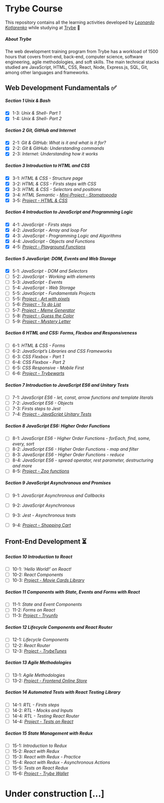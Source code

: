 # Trybe Course

This repository contains all the learning activities developed by _[Leonardo Kotlarenko](https://www.linkedin.com/in/lkotlarenko)_ while studying at [Trybe](https://www.betrybe.com/) :rocket:

##### About Trybe

The web development training program from Trybe has a workload of 1500 hours that covers front-end, back-end, computer science, software engineering, agile methodologies, and soft skills.
The main technical stacks studied are JavaScript, HTML, CSS, React, Node, Express.js, SQL, Git, among other languages and frameworks.

<!-- Thanks to https://github.com/larissajuliavsa for translating most of this readme template :D -->

## Web Development Fundamentals :white_check_mark:

##### Section 1 Unix & Bash

- [x] 1-3: _Unix & Shell- Part 1_
- [x] 1-4: _Unix & Shell- Part 2_

##### Section 2 Git, GitHub and Internet

- [x] 2-1: _Git & GitHub: What is it and what is it for?_
- [x] 2-2: _Git & GitHub: Understanding commands_
- [x] 2-3: _Internet: Understanding how it works_

##### Section 3 Introduction to HTML and CSS

- [x] 3-1: _HTML & CSS - Structure page_
- [x] 3-2: _HTML & CSS - Firsts steps with CSS_
- [x] 3-3: _HTML & CSS - Selectors and positions_
- [x] 3-4: _HTML Semantic - [Mini-Project - Stomatopoda](https://lkotlarenko.github.io/stomatopoda)_
- [x] 3-5: _[Project - HTML & CSS](https://github.com/lkotlarenko/lessons-learned)_

##### Section 4 Introduction to JavaScript and Programming Logic

- [x] 4-1: _JavaScript - Firsts steps_
- [x] 4-2: _JavaScript - Array and loop For_
- [x] 4-3: _JavaScript - Programming Logic and Algorithms_
- [x] 4-4: _JavaScript - Objects and Functions_
- [x] 4-5: _[Project - Playground Functions](https://github.com/tryber/sd-017-project-playground-functions/pull/122)_

##### Section 5 JavaScript: DOM, Events and Web Storage

- [x] 5-1: _JavaScript - DOM and Selectors_
- [ ] 5-2: _JavaScript - Working with elements_
- [ ] 5-3: _JavaScript - Events_
- [ ] 5-4: _JavaScript - Web Storage_
- [ ] 5-5: _JavaScript - Fundamentals Projects_
- [ ] 5-5: _[Project - Art with pixels]()_
- [ ] 5-6: _[Project - To do List]()_
- [ ] 5-7: _[Project - Meme Generator]()_
- [ ] 5-8: _[Project - Guess the Color]()_
- [ ] 5-9: _[Project - Mystery Letter]()_

##### Section 6 HTML and CSS: Forms, Flexbox and Responsiveness

- [ ] 6-1: _HTML & CSS - Forms_
- [ ] 6-2: _JavaScript’s Libraries and CSS Frameworks_
- [ ] 6-3: _CSS Flexbox - Part 1_
- [ ] 6-4: _CSS Flexbox - Part 2_
- [ ] 6-5: _CSS Responsive - Mobile First_
- [ ] 6-6: _[Project - Trybewarts]()_

##### Section 7 Introduction to JavaScript ES6 and Unitary Tests

- [ ] 7-1: _JavaScript ES6 - let, const, arrow functions and template literals_
- [ ] 7-2: _JavaScript ES6 - Objects_
- [ ] 7-3: _Firsts steps to Jest_
- [ ] 7-4: _[Project - JavaScript Unitary Tests]()_

##### Section 8 JavaScript ES6: Higher Order Functions

- [ ] 8-1: _JavaScript ES6 - Higher Order Functions - forEach, find, some, every, sort_
- [ ] 8-2: _JavaScript ES6 - Higher Order Functions - map and filter_
- [ ] 8-3: _JavaScript ES6 - Higher Order Functions - reduce_
- [ ] 8-4: _JavaScript ES6 - spread operator, rest parameter, destructuring and more_
- [ ] 8-5: _[Project - Zoo functions]()_

##### Section 9 JavaScript Asynchronous and Promises

- [ ] 9-1: _JavaScript Asynchronous and Callbacks_
- [ ] 9-2: _JavaScript Asynchronous_
- [ ] 9-3: _Jest - Asynchronous tests_
- [ ] 9-4: _[Project - Shopping Cart]()_


## Front-End Development :hourglass_flowing_sand:

##### Section 10 Introduction to React

- [ ] 10-1: _‘Hello World!’ on React!_
- [ ] 10-2: _React Components_
- [ ] 10-3: _[Project - Movie Cards Library]()_

##### Section 11 Components with State, Events and Forms with React

- [ ] 11-1: _State and Event Components_
- [ ] 11-2: _Forms on React_
- [ ] 11-3: _[Project - Tryunfo]()_

##### Section 12 Lifecycle Components and React Router

- [ ] 12-1: _Lifecycle Components_
- [ ] 12-2: _React Router_
- [ ] 12-3: _[Project - TrybeTunes]()_

##### Section 13 Agile Methodologies

- [ ] 13-1: _Agile Methodologies_
- [ ] 13-2: _[Project - Frontend Online Store]()_

##### Section 14 Automated Tests with React Testing Library

- [ ] 14-1: _RTL - Firsts steps_
- [ ] 14-2: _RTL - Mocks and Inputs_
- [ ] 14-4: _RTL - Testing React Router_
- [ ] 14-4: _[Project - Tests on React]()_

##### Section 15 State Management with Redux

- [ ] 15-1: _Introduction to Redux_
- [ ] 15-2: _React with Redux_
- [ ] 15-3: _React with Redux - Practice_
- [ ] 15-4: _React with Redux - Asynchronous Actions_
- [ ] 15-5: _Tests on React Redux_
- [ ] 15-6: _[Project - Trybe Wallet]()_

# Under construction [...]

<!-- ##### Section 17 Trivia

- [ ] 17-1: _[Project - Trivia Game]()_

##### Section 18 Context Api and React Hooks

- [ ] 18-1: _Context API React_
- [ ] 18-2: _React Hooks - useState and useContext_
- [ ] 18-3: _React Hooks - useEffect and Hooks customizados_
- [ ] 18-4: _[Project - StarWars Datatable com Context API e Hooks]()_

##### Bloco 19: Projeto Final de Front-end

- [ ] 19-1: _[Project - App de Receitas]()_

## Desenvolvimento Back-end :hourglass_flowing_sand:

##### Bloco 20: Introdução - Bancos de dados relacionais

- [ ] 20-1: _Banco de dados SQL_
- [ ] 20-2: _Encontrando dados em um banco de dados_
- [ ] 20-3: _Filtrando dados de forma específica_
- [ ] 20-4: _Manipulando tabelas_
- [ ] 20-5: _[Project - All For One]()_

##### Bloco 21: Bancos de dados relacionais

- [ ] 21-1: _Funções mais usadas no SQL_
- [ ] 21-2: _Descomplicando JOINs e UNIONs_
- [ ] 21-3: _Stored Routines & Subqueries_
- [ ] 21-4: _[Project - Vocabulary Booster]()_

##### Bloco 22: Bancos de dados relacionais

- [ ] 22-1: _Transformando ideias em um modelo de banco de dados_
- [ ] 22-2: _Normalização, Formas Normais e Dumps_
- [ ] 22-2: _Transformando ideias em um modelo de banco de dados - Parte 2_
- [ ] 22-3: _[Project - One For All]()_

##### Bloco 23: Introdução - NoSQL

- [ ] 23-1: _MongoDB - Introdução_
- [ ] 23-2: _Filter Operators_
- [ ] 23-3: _[Project - Data Flights]()_

##### Bloco 24: Updates

- [ ] 24-1: _Updates Simples_
- [ ] 24-2: _Updates Complexos - Arrays - Parte 1_
- [ ] 24-3: _Updates Complexos - Arrays - Parte 2_
- [ ] 24-4: _[Project - Commerce]()_

##### Bloco 25: Aggregation Framework

- [ ] 25-1: _Aggregation Framework - Part 1_
- [ ] 25-2: _Aggregation Framework - Part 2_
- [ ] 25-3: _[Project - Aggregations]()_

##### Bloco 26: Intro - NodeJS

- [ ] 26-1: _NodeJS - Introdução_
- [ ] 26-2: _NodeJS - Fluxo Assíncrono_
- [ ] 26-3: _NodeJS - Arquitetura_
- [ ] 26-4: _[Project - A CLI of Ice and Fire]()_

##### Bloco 27: NodeJS

- [ ] 27-1: _Express: HTTP com Node.js_
- [ ] 27-2: _Arquitetura de Software - Introdução ao MVC_
- [ ] 27-3: _[Project - Cookmaster]()_

##### Bloco 28: NodeJS

- [ ] 28-1: _Arquitetura de Software - Camada de Serviço_
- [ ] 28-2: _Arquitetura web - Rest e Restful_
- [ ] 28-3: _[Project - Store Manager]()_

##### Bloco 29: NodeJS

- [ ] 29-1: _NodeJS - JWT - (JSON Web Token)_
- [ ] 29-2: _NodeJS - Upload de arquivos com Multer_
- [ ] 29-3: _[Project - Cookmaster V2]()_

##### Bloco 30: Introdução - Deploy

- [ ] 30-1: _Infraestrutura - Deploy com Heroku_
- [ ] 30-2: _Deploy - Gerenciadores de Processos_
- [ ] 30-3: _[Project - Stranger Things]()_

##### Bloco 31: Projeto

- [ ] 31-1: _[Project - Trybeer]()_

##### Bloco 32: Arquitetura de Software

- [ ] 32-1: _Arquitetura - Princípios SOLID_
- [ ] 32-2: _ORM - Interface da aplicação com o banco de dados_
- [ ] 32-3: _Arquitetura de Software - DDD_
- [ ] 32-4: _Boas práticas na escrita de testes_
- [ ] 32-3: _[Project - API de Blogs]()_

##### Bloco 33: Sockets

- [ ] 30-1: _Sockets - TCP/UDP & NET_
- [ ] 30-2: _Sockets - Socket.io_
- [ ] 30-3: _[Project - Webchat]()_

##### Bloco 34: Projeto

- [ ] 34-1: _[Project - Trybeer V2]()_

## Ciência da Computação :hourglass_flowing_sand:

##### Bloco 35: Introdução - Ciência da Computação

- [ ] 35-1: _Arquitetura de Computadores_
- [ ] 35-2: _Arquitetura de redes_
- [ ] 35-3: _Redes de computadores, ferramentas e segurança_
- [ ] 35-4: _[Project - Explorando os protocolos]()_

##### Bloco 36: Python

- [ ] 35-1: _Aprendendo Python_
- [ ] 35-2: _Testes e Exceções_
- [ ] 35-3: _Entrada e Saída de dados_
- [ ] 36-4: _Entrada e Saída de dados_
- [ ] 35-5: _[Project - Tech news]()_ -->

